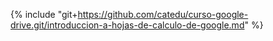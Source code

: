 {% include "git+https://github.com/catedu/curso-google-drive.git/introduccion-a-hojas-de-calculo-de-google.md" %} 



